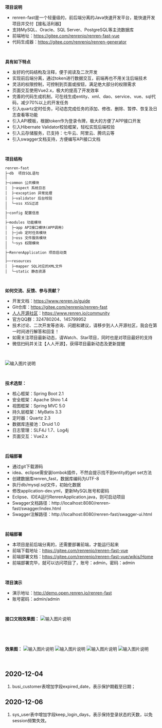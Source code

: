 **项目说明** 
- renren-fast是一个轻量级的，前后端分离的Java快速开发平台，能快速开发项目并交付【接私活利器】
- 支持MySQL、Oracle、SQL Server、PostgreSQL等主流数据库
- 前端地址：https://gitee.com/renrenio/renren-fast-vue
- 代码生成器：https://gitee.com/renrenio/renren-generator

<br>
 

**具有如下特点** 
- 友好的代码结构及注释，便于阅读及二次开发
- 实现前后端分离，通过token进行数据交互，前端再也不用关注后端技术
- 灵活的权限控制，可控制到页面或按钮，满足绝大部分的权限需求
- 页面交互使用Vue2.x，极大的提高了开发效率
- 完善的代码生成机制，可在线生成entity、xml、dao、service、vue、sql代码，减少70%以上的开发任务
- 引入quartz定时任务，可动态完成任务的添加、修改、删除、暂停、恢复及日志查看等功能
- 引入API模板，根据token作为登录令牌，极大的方便了APP接口开发
- 引入Hibernate Validator校验框架，轻松实现后端校验
- 引入云存储服务，已支持：七牛云、阿里云、腾讯云等
- 引入swagger文档支持，方便编写API接口文档
<br> 

**项目结构** 
```
renren-fast
├─db  项目SQL语句
│
├─common 公共模块
│  ├─aspect 系统日志
│  ├─exception 异常处理
│  ├─validator 后台校验
│  └─xss XSS过滤
│ 
├─config 配置信息
│ 
├─modules 功能模块
│  ├─app API接口模块(APP调用)
│  ├─job 定时任务模块
│  ├─oss 文件服务模块
│  └─sys 权限模块
│ 
├─RenrenApplication 项目启动类
│  
├──resources 
│  ├─mapper SQL对应的XML文件
│  └─static 静态资源

```
<br> 

**如何交流、反馈、参与贡献？** 
- 开发文档：https://www.renren.io/guide
- Git仓库：https://gitee.com/renrenio/renren-fast
- [人人开源社区](https://www.renren.io/community)：https://www.renren.io/community
- 官方QQ群：324780204、145799952
- 技术讨论、二次开发等咨询、问题和建议，请移步到人人开源社区，我会在第一时间进行解答和回复！
- 如需关注项目最新动态，请Watch、Star项目，同时也是对项目最好的支持
- 微信扫码并关注【人人开源】，获得项目最新动态及更新提醒

<br>

![输入图片说明](https://images.gitee.com/uploads/images/2019/0307/090140_260d672d_63154.jpeg "在这里输入图片标题")

<br> 


**技术选型：** 
- 核心框架：Spring Boot 2.1
- 安全框架：Apache Shiro 1.4
- 视图框架：Spring MVC 5.0
- 持久层框架：MyBatis 3.3
- 定时器：Quartz 2.3
- 数据库连接池：Druid 1.0
- 日志管理：SLF4J 1.7、Log4j
- 页面交互：Vue2.x 
<br> 


 **后端部署**
- 通过git下载源码
- idea、eclipse需安装lombok插件，不然会提示找不到entity的get set方法
- 创建数据库renren_fast，数据库编码为UTF-8
- 执行db/mysql.sql文件，初始化数据
- 修改application-dev.yml，更新MySQL账号和密码
- Eclipse、IDEA运行RenrenApplication.java，则可启动项目
- Swagger文档路径：http://localhost:8080/renren-fast/swagger/index.html
- Swagger注解路径：http://localhost:8080/renren-fast/swagger-ui.html

<br> 

 **前端部署**
 - 本项目是前后端分离的，还需要部署前端，才能运行起来
 - 前端下载地址：https://gitee.com/renrenio/renren-fast-vue
 - 前端部署文档：https://gitee.com/renrenio/renren-fast-vue/wikis/Home
 - 前端部署完毕，就可以访问项目了，账号：admin，密码：admin
 
 <br>

 **项目演示**
- 演示地址：http://demo.open.renren.io/renren-fast
- 账号密码：admin/admin
<br> 

**接口文档效果图：**
![输入图片说明](https://images.gitee.com/uploads/images/2018/0728/145341_73ba6f75_63154.jpeg "在这里输入图片标题")

<br> <br> <br> 


**效果图：**
![输入图片说明](https://gitee.com/uploads/images/2018/0505/173115_d3c045ef_63154.jpeg "在这里输入图片标题")
![输入图片说明](https://gitee.com/uploads/images/2018/0624/225728_b06f72b3_63154.jpeg "在这里输入图片标题")
![输入图片说明](https://gitee.com/uploads/images/2018/0505/173140_79928d91_63154.jpeg "在这里输入图片标题")
![输入图片说明](https://gitee.com/uploads/images/2018/0505/173151_12d065db_63154.jpeg "在这里输入图片标题")

<br>

## 2020-12-04
1. busi_customer表增加字段expired_date，表示保护期截至日期；
## 2020-12-06
1. sys_user表中增加字段keep_login_days，表示保持登录状态的天数，以免session频繁失效。
